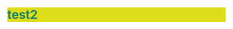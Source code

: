 # test2
<html><head>
        <meta charset="UTF-8">
        <style>
            #i1{color: blanchedalmond;
            background-color: coral;
        }
            
        .c1{color: white;}
            h1{
                color: rgb(35, 134, 101);
                background-color: rgb(221, 221, 26);
            }
            h2{
                color: rgb(232, 245, 50);
                background-color: rgb(0, 195, 255);
            }
            h3{
                background-color:rgba(156, 30, 156, 0.623)
            }
        </style>
        <script>
            alert("Hello 趙芸");
            alert("生日快樂!!!!!!!!!!!");
            alert("你想不想");
            alert("去吃石二鍋~~~~~~")
            console.log("Hello");
            console.log("Hello");
            console.log("Hello");
        </script>
    </head>
    <body bgcolor="003E3E">
        <h1 id="i1">♥ ❤ ❥ ♡ დ ღ ❣趙芸 ❦ ❧ ❤  ღ  ❥  ♡</h1>
        <h1 id="i2">♥ ❤ ❥ ♡ დ ❥  ♡生日快樂 ღ ❣ ❦ ❧ ❤  ღ </h1>
        <h2 class="c1">♥ ❤ ❥happy ღ ❣ ❦ ❧ ❤  ღ </h2>
        <h3 class="c1">♥ ❤ ❥ ♡❥  ♡Birthday~~~ ღ ❣ ❦ ❧ ❤  ღ </h3>
        <img src="https://i.kfs.io/album/global/54014616,0v1/fit/500x500.jpg" alt="替代文字">
    
</body></html>
